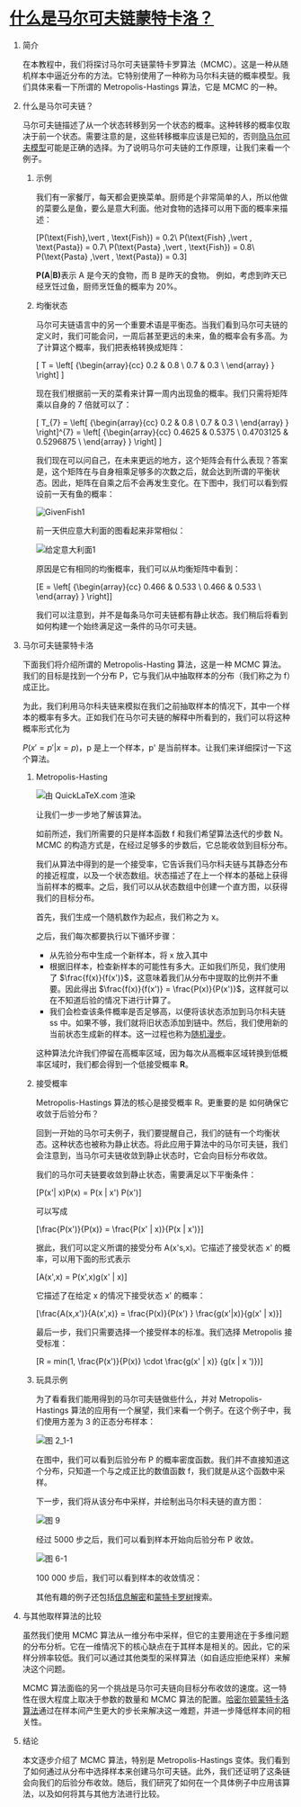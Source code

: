 # [什么是马尔可夫链蒙特卡洛？](https://www.baeldung.com/cs/markov-chain-monte-carlo)

1. 简介

    在本教程中，我们将探讨马尔可夫链蒙特卡罗算法（MCMC）。这是一种从随机样本中逼近分布的方法。它特别使用了一种称为马尔科夫链的概率模型。我们具体来看一下所谓的 Metropolis-Hastings 算法，它是 MCMC 的一种。

2. 什么是马尔可夫链？

    马尔可夫链描述了从一个状态转移到另一个状态的概率。这种转移的概率仅取决于前一个状态。需要注意的是，这些转移概率应该是已知的，否则[隐马尔可夫模型](https://www.baeldung.com/cs/markov-chains-vs-hidden-markov-models)可能是正确的选择。为了说明马尔可夫链的工作原理，让我们来看一个例子。

    1. 示例

        我们有一家餐厅，每天都会更换菜单。厨师是个非常简单的人，所以他做的菜要么是鱼，要么是意大利面。他对食物的选择可以用下面的概率来描述：

        \[P(\text{Fish}\,\vert \, \text{Fish}) = 0.2\\
        P(\text{Fish} \,\vert \, \text{Pasta}) = 0.7\\
        P(\text{Pasta} \,\vert \, \text{Fish}) = 0.8\\
        P(\text{Pasta} \,\vert \, \text{Pasta}) = 0.3\]

        $\textbf{P(A} | \textbf{B)}$表示 A 是今天的食物，而 B 是昨天的食物。
        例如，考虑到昨天已经烹饪过鱼，厨师烹饪鱼的概率为 20%。

    2. 均衡状态

        马尔可夫链语言中的另一个重要术语是平衡态。当我们看到马尔可夫链的定义时，我们可能会问，一周后甚至更远的未来，鱼的概率会有多高。为了计算这个概率，我们把表格转换成矩阵：

        \[   T =   \left[ {\begin{array}{cc}     0.2  & 0.8 \\     0.7 & 0.3 \\   \end{array} } \right] \]

        现在我们根据前一天的菜肴来计算一周内出现鱼的概率。我们只需将矩阵乘以自身的 7 倍就可以了：

        \[ T_{7} = \left[ {\begin{array}{cc} 0.2 & 0.8 \\ 0.7 & 0.3 \\ \end{array} } \right]^{7}  = \left[ {\begin{array}{cc} 0.4625 & 0.5375 \\ 0.4703125 & 0.5296875 \\ \end{array} } \right] \]

        我们现在可以问自己，在未来更远的地方，这个矩阵会有什么表现？答案是，这个矩阵在与自身相乘足够多的次数之后，就会达到所谓的平衡状态。因此，矩阵在自乘之后不会再发生变化。在下图中，我们可以看到假设前一天有鱼的概率：

        ![GivenFish1](pic/GivenFish1.webp)

        前一天供应意大利面的图看起来非常相似：

        ![给定意大利面1](pic/GivenPasta1.webp)

        原因是它有相同的均衡概率，我们可以从均衡矩阵中看到：

        \[E = \left[ {\begin{array}{cc} 0.466 & 0.533 \\ 0.466 & 0.533 \\ \end{array} } \right]\]

        我们可以注意到，并不是每条马尔可夫链都有静止状态。我们稍后将看到如何构建一个始终满足这一条件的马尔可夫链。

3. 马尔可夫链蒙特卡洛

    下面我们将介绍所谓的 Metropolis-Hasting 算法，这是一种 MCMC 算法。我们的目标是找到一个分布 P，它与我们从中抽取样本的分布（我们称之为 f）成正比。

    为此，我们利用马尔科夫链来模拟在我们之前抽取样本的情况下，其中一个样本的概率有多大。正如我们在马尔可夫链的解释中所看到的，我们可以将这种概率形式化为

    $P(x' = p' | x = p)$，p 是上一个样本，p' 是当前样本。让我们来详细探讨一下这个算法。

    1. Metropolis-Hasting

        ![由 QuickLaTeX.com 渲染](pic/quicklatex.com-1a991d79d42704e62c416fc68fee75c1_l3.svg)

        让我们一步一步地了解该算法。

        如前所述，我们所需要的只是样本函数 f 和我们希望算法迭代的步数 N。MCMC 的构造方式是，在经过足够多的步数后，它总能收敛到目标分布。

        我们从算法中得到的是一个接受率，它告诉我们马尔科夫链与其静态分布的接近程度，以及一个状态数组。状态描述了在上一个样本的基础上获得当前样本的概率。之后，我们可以从状态数组中创建一个直方图，以获得我们的目标分布。

        首先，我们生成一个随机数作为起点，我们称之为 x。

        之后，我们每次都要执行以下循环步骤：

        - 从先验分布中生成一个新样本，将 x 放入其中
        - 根据旧样本，检查新样本的可能性有多大。正如我们所见，我们使用了 $\frac{f(x)}{f(x')}$，这意味着我们从分布中提取的比例并不重要。因此得出 $\frac{f(x)}{f(x')} = \frac{P(x)}{P(x')}$，这样就可以在不知道后验的情况下进行计算了。
        - 我们会检查该条件概率是否足够高，以便将该状态添加到马尔科夫链 ss 中。如果不够，我们就将旧状态添加到链中。然后，我们使用新的当前状态生成新的样本。这一过程也称为[随机漫步](https://www.baeldung.com/cs/random-walk)。

        这种算法允许我们停留在高概率区域，因为每次从高概率区域转换到低概率区域时，我们都会得到一个低接受概率 $\textbf{R}$。

    2. 接受概率

        Metropolis-Hastings 算法的核心是接受概率 R。更重要的是 如何确保它收敛于后验分布？

        回到一开始的马尔可夫例子，我们要提醒自己，我们的链有一个均衡状态。这种状态也被称为静止状态。将此应用于算法中的马尔可夫链，我们会注意到，当马尔可夫链收敛到静止状态时，它会向目标分布收敛。

        我们的马尔可夫链要收敛到静止状态，需要满足以下平衡条件：

        \[P(x'| x)P(x) = P(x | x') P(x')\]

        可以写成

        \[\frac{P(x')}{P(x)} = \frac{P(x' | x)}{P(x | x')}\]

        据此，我们可以定义所谓的接受分布 A(x's,x)。它描述了接受状态 x' 的概率，可以用下面的形式表示

        \[A(x',x) = P(x',x)g(x' | x)\]

        它描述了在给定 x 的情况下接受状态 x' 的概率：

        \[\frac{A(x,x')}{A(x',x)} = \frac{P(x)}{P(x') } \frac{g(x'|x)}{g(x' | x)}\]

        最后一步，我们只需要选择一个接受样本的标准。我们选择 Metropolis 接受标准：

        \[R = min(1, \frac{P(x')}{P(x)} \cdot \frac{g(x' | x)} {g(x | x ')})\]

    3. 玩具示例

        为了看看我们能用得到的马尔可夫链做些什么，并对 Metropolis-Hastings 算法的应用有一个展望，我们来看一个例子。在这个例子中，我们使用方差为 3 的正态分布样本：

        ![图 2_1-1](pic/Figure_2_1-1.webp)

        在图中，我们可以看到后验分布 P 的概率密度函数。我们并不直接知道这个分布，只知道一个与之成正比的数值函数 f，我们就是从这个函数中采样。

        下一步，我们将从该分布中采样，并绘制出马尔科夫链的直方图：

        ![图 9](pic/Figure_9.webp)

        经过 5000 步之后，我们可以看到样本开始向后验分布 P 收敛。

        ![图 6-1](pic/Figure_6-1.webp)

        100 000 步后，我们可以看到样本的收敛情况：

        其他有趣的例子还包括[信息解密](https://citeseerx.ist.psu.edu/pdf/bb6cd4a5c0b2bf1dd17e51ed388351adc0f34487)和[蒙特卡罗树](https://www.baeldung.com/java-monte-carlo-tree-search)搜索。

4. 与其他取样算法的比较

    虽然我们使用 MCMC 算法从一维分布中采样，但它的主要用途在于多维问题的分布分析。它在一维情况下的核心缺点在于其样本是相关的。因此，它的采样分辨率较低。我们可以通过其他类型的采样算法（如自适应拒绝采样）来解决这个问题。

    MCMC 算法面临的另一个挑战是马尔可夫链向目标分布收敛的速度。这一特性在很大程度上取决于参数的数量和 MCMC 算法的配置。[哈密尔顿蒙特卡洛算法](https://www.researchgate.net/publication/319396021_A_Comparison_of_MCMC_Algorithms_for_the_Bayesian_Calibration_of_Building_Energy_Models/link/59a7f6e70f7e9b41b78b4299/download)通过在样本间产生更大的步长来解决这一难题，并进一步降低样本间的相关性。

5. 结论

    本文逐步介绍了 MCMC 算法，特别是 Metropolis-Hastings 变体。我们看到了如何通过从分布中选择样本来创建马尔可夫链。此外，我们还证明了这条链会向我们的后验分布收敛。随后，我们研究了如何在一个具体例子中应用该算法，以及如何将其与其他方法进行比较。
